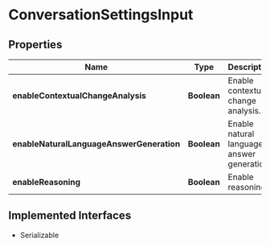 

# ConversationSettingsInput


## Properties

| Name | Type | Description | Notes |
|------------ | ------------- | ------------- | -------------|
|**enableContextualChangeAnalysis** | **Boolean** | Enable contextual change analysis. |  [optional] |
|**enableNaturalLanguageAnswerGeneration** | **Boolean** | Enable natural language to answer generation. |  [optional] |
|**enableReasoning** | **Boolean** | Enable reasoning. |  [optional] |


## Implemented Interfaces

* Serializable


